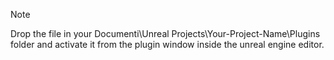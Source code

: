 > [!NOTE]  
> Drop the file in your Documenti\Unreal Projects\Your-Project-Name\Plugins folder and activate it from the plugin window inside the unreal engine editor.
